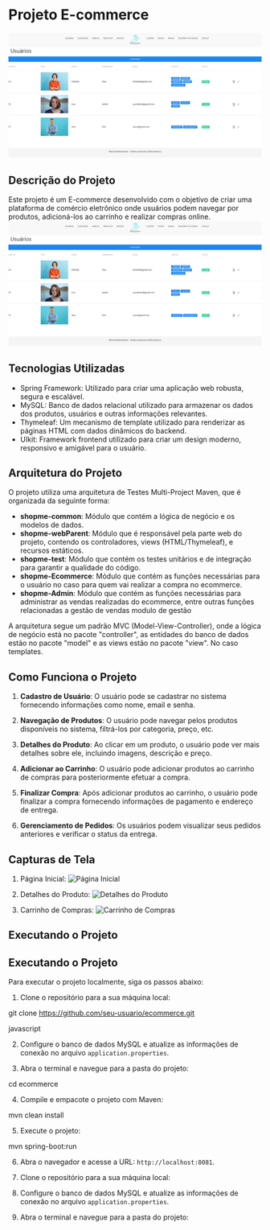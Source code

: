 # Projeto E-commerce 

![E-commerce](bemvindo.png)

## Descrição do Projeto

Este projeto é um E-commerce desenvolvido com o objetivo de criar uma plataforma de comércio eletrônico onde usuários podem navegar por produtos, adicioná-los ao carrinho e realizar compras online.
![E-commerce](bemvindo.png)
## Tecnologias Utilizadas

- Spring Framework: Utilizado para criar uma aplicação web robusta, segura e escalável.
- MySQL: Banco de dados relacional utilizado para armazenar os dados dos produtos, usuários e outras informações relevantes.
- Thymeleaf: Um mecanismo de template utilizado para renderizar as páginas HTML com dados dinâmicos do backend.
- UIkit: Framework frontend utilizado para criar um design moderno, responsivo e amigável para o usuário.

## Arquitetura do Projeto

O projeto utiliza uma arquitetura de Testes Multi-Project Maven, que é organizada da seguinte forma:

- **shopme-common**: Módulo que contém a lógica de negócio e os modelos de dados.
- **shopme-webParent**: Módulo que é responsável pela parte web do projeto, contendo os controladores, views (HTML/Thymeleaf), e recursos estáticos.
- **shopme-test**: Módulo que contém os testes unitários e de integração para garantir a qualidade do código.
- **shopme-Ecommerce**: Módulo que contém as funções necessárias para o usuário no caso para quem vai realizar a compra no ecommerce.
- **shopme-Admin**: Módulo que contém as funções necessárias para administrar as vendas realizadas do ecommerce, entre outras funções relacionadas a gestão de vendas modulo de gestão


A arquitetura segue um padrão MVC (Model-View-Controller), onde a lógica de negócio está no pacote "controller", as entidades do banco de dados estão no pacote "model" e as views estão no pacote "view".
No caso templates.

## Como Funciona o Projeto

1. **Cadastro de Usuário**: O usuário pode se cadastrar no sistema fornecendo informações como nome, email e senha.

2. **Navegação de Produtos**: O usuário pode navegar pelos produtos disponíveis no sistema, filtrá-los por categoria, preço, etc.

3. **Detalhes do Produto**: Ao clicar em um produto, o usuário pode ver mais detalhes sobre ele, incluindo imagens, descrição e preço.

4. **Adicionar ao Carrinho**: O usuário pode adicionar produtos ao carrinho de compras para posteriormente efetuar a compra.

5. **Finalizar Compra**: Após adicionar produtos ao carrinho, o usuário pode finalizar a compra fornecendo informações de pagamento e endereço de entrega.

6. **Gerenciamento de Pedidos**: Os usuários podem visualizar seus pedidos anteriores e verificar o status da entrega.

## Capturas de Tela

1. Página Inicial:
   ![Página Inicial]()

2. Detalhes do Produto:
   ![Detalhes do Produto]()

3. Carrinho de Compras:
   ![Carrinho de Compras]()

## Executando o Projeto

## Executando o Projeto

Para executar o projeto localmente, siga os passos abaixo:

1. Clone o repositório para a sua máquina local:

git clone https://github.com/seu-usuario/ecommerce.git

javascript


2. Configure o banco de dados MySQL e atualize as informações de conexão no arquivo `application.properties`.

3. Abra o terminal e navegue para a pasta do projeto:

cd ecommerce

4. Compile e empacote o projeto com Maven:

mvn clean install


5. Execute o projeto:

mvn spring-boot:run


6. Abra o navegador e acesse a URL: `http://localhost:8081`.



1. Clone o repositório para a sua máquina local:
2. Configure o banco de dados MySQL e atualize as informações de conexão no arquivo `application.properties`.
3. Abra o terminal e navegue para a pasta do projeto:

